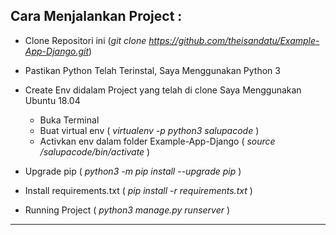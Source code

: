 ## Cara Menjalankan Project :

  * Clone Repositori ini (*git clone https://github.com/theisandatu/Example-App-Django.git*)
  * Pastikan Python Telah Terinstal, Saya Menggunakan Python 3
  * Create Env didalam Project yang telah di clone Saya Menggunakan Ubuntu 18.04

    - Buka Terminal
    - Buat virtual env ( *virtualenv -p python3 salupacode* )
    - Activkan env dalam folder Example-App-Django ( *source /salupacode/bin/activate* )
    
  * Upgrade pip ( *python3 -m pip install --upgrade pip* )
  * Install requirements.txt ( *pip install -r requirements.txt* )
  * Running Project ( *python3 manage.py runserver* )

------------------------------------------------------------------------
